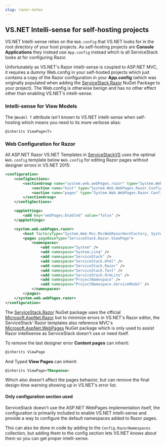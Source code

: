 ```yaml
---
slug: razor-notes
---
```

## VS.NET Intelli-sense for self-hosting projects

VS.NET Intelli-sense relies on the `Web.config` that VS.NET looks for in the root directory of your host projects. As self-hosting projects are **Console Applications** they instead use `App.config` instead which is all ServiceStack looks at for configuring Razor. 

Unfortunately as VS.NET's Razor intelli-sense is coupled to ASP.NET MVC, it requires a dummy Web.config in your self-hosted projects which just contains a copy of the Razor configuration in your **App.config** (which was originally populated when adding the [ServiceStack.Razor](http://www.nuget.org/packages/ServiceStack.Razor) NuGet Package to your project). The Web.config is otherwise benign and has no other effect other than enabling VS.NET's intelli-sense.

### Intelli-sense for View Models

The `@model T` attribute isn't known to VS.NET intelli-sense when self-hosting which means you need to its more verbose alias:

    @inherits ViewPage<T>

### Web Configuration for Razor

All ASP.NET Razor VS.NET Templates in [ServiceStackVS](https://github.com/ServiceStack/ServiceStackVS) uses the optimal `Web.config` template below `Web.config` for editing Razor pages without designer errors in VS.NET 2015: 

```xml
<configuration>
    <configSections>
        <sectionGroup name="system.web.webPages.razor" type="System.Web.WebPages.Razor.Configuration.RazorWebSectionGroup, System.Web.WebPages.Razor, Version=3.0.0.0, Culture=neutral, PublicKeyToken=31BF3856AD364E35">
            <section name="host" type="System.Web.WebPages.Razor.Configuration.HostSection, System.Web.WebPages.Razor, Version=3.0.0.0, Culture=neutral, PublicKeyToken=31BF3856AD364E35" requirePermission="false"/>
            <section name="pages" type="System.Web.WebPages.Razor.Configuration.RazorPagesSection, System.Web.WebPages.Razor, Version=3.0.0.0, Culture=neutral, PublicKeyToken=31BF3856AD364E35" requirePermission="false"/>
        </sectionGroup>
    </configSections>

    <appSettings>
        <add key="webPages:Enabled" value="false" />
    </appSettings>

    <system.web.webPages.razor>
        <host factoryType="System.Web.Mvc.MvcWebRazorHostFactory, System.Web.Mvc, Version=5.0.0.0, Culture=neutral, PublicKeyToken=31BF3856AD364E35"/>
        <pages pageBaseType="ServiceStack.Razor.ViewPage">
            <namespaces>
                <add namespace="System" />
                <add namespace="System.Linq" />
                <add namespace="ServiceStack" />
                <add namespace="ServiceStack.Html" />
                <add namespace="ServiceStack.Razor" />
                <add namespace="ServiceStack.Text" />
                <add namespace="ServiceStack.OrmLite" />
                <add namespace="ProjectNamespace" />
                <add namespace="ProjectNamespace.ServiceModel" />
            </namespaces>
        </pages>
    </system.web.webPages.razor>
</configuration>
```

The [ServiceStack.Razor](https://www.nuget.org/packages/ServiceStack.Razor) NuGet package uses the official 
[Microsoft.AspNet.Razor](https://www.nuget.org/packages/Microsoft.AspNet.Razor/) 
but to minimize errors in VS.NET's Razor editor, the ServiceStack' Razor templates also reference MVC's
[Microsoft.AspNet.WebPages](https://www.nuget.org/packages/Microsoft.AspNet.WebPages/) 
NuGet package which is only used to assist Razor intellisense as ServiceStack doesn't use or need itself.

To remove the last designer error **Content pages** can inherit:

```html
@inherits ViewPage
```

And Typed **View Pages** can inherit:

```html
@inherits ViewPage<TResponse>
```

Which also doesn't affect the pages behavior, but can remove the final design-time warning showing up in
VS.NET's error list.

#### Only configuration section used

ServiceStack doesn't use the ASP.NET WebPages implementation itself, the configuration is primarily included to enable VS.NET intelli-sense and provide a way to configure the default namespaces added to Razor pages. 

This can also be done in code by adding to the `Config.RazorNamespaces` collection, but adding them to the config section lets VS.NET knows about them so you can get proper intelli-sense. 